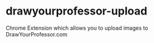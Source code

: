 # drawyourprofessor-upload

Chrome Extension which allows you to upload images to DrawYourProfessor.com